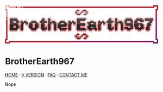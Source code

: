 ![Banner](assets/banner_main_x30.png)

# BrotherEarth967

[HOME](/) · [Þ VERSION](/) · [FAQ](/faq) · [CONTACT ME](/contact)

Nope
